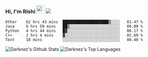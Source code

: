 ### Hi, I'm Rishi <img src="https://media.giphy.com/media/hvRJCLFzcasrR4ia7z/giphy.gif" width="25px" />  <img src="https://img.shields.io/badge/Data Scienctist-Python-blue?style=flat-square" />
<!--START_SECTION:waka-->
```text
Other    62 hrs 43 mins  ████████████████████▒░░░░   81.47 % 
Java     6 hrs 59 mins   ██▒░░░░░░░░░░░░░░░░░░░░░░   09.09 % 
Python   4 hrs 44 mins   █▓░░░░░░░░░░░░░░░░░░░░░░░   06.17 % 
C++      2 hrs 4 mins    ▓░░░░░░░░░░░░░░░░░░░░░░░░   02.69 % 
Text     18 mins         ░░░░░░░░░░░░░░░░░░░░░░░░░   00.40 % 
```
<!--END_SECTION:waka-->
<img alt="Darknez's Github Stats" src="https://github-readme-stats.vercel.app/api?username=Darknez07&show_icons=true&count_private=true&theme=dark" />
<img alt="Darknez's Top Languages" src="https://github-readme-stats.vercel.app/api/top-langs/?username=Darknez07&langs_count=5&theme=tokyonight" />
